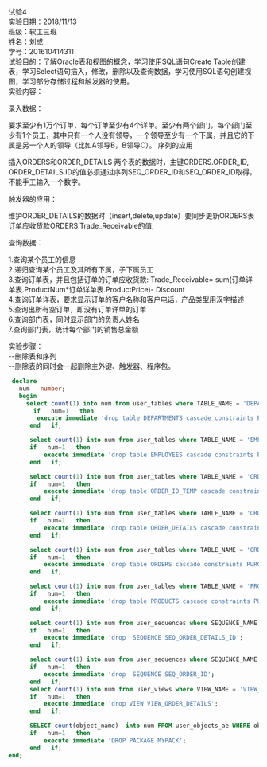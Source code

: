 试验4  
 实验日期：2018/11/13  
班级：软工三班  
姓名：刘成  
学号：201610414311  
试验目的：了解Oracle表和视图的概念，学习使用SQL语句Create Table创建表，学习Select语句插入，修改，删除以及查询数据，学习使用SQL语句创建视图，学习部分存储过程和触发器的使用。  
实验内容：

录入数据：

要求至少有1万个订单，每个订单至少有4个详单。至少有两个部门，每个部门至少有1个员工，其中只有一个人没有领导，一个领导至少有一个下属，并且它的下属是另一个人的领导（比如A领导B，B领导C）。
序列的应用

插入ORDERS和ORDER_DETAILS 两个表的数据时，主键ORDERS.ORDER_ID, ORDER_DETAILS.ID的值必须通过序列SEQ_ORDER_ID和SEQ_ORDER_ID取得，不能手工输入一个数字。

触发器的应用：

维护ORDER_DETAILS的数据时（insert,delete,update）要同步更新ORDERS表订单应收货款ORDERS.Trade_Receivable的值;

查询数据：

1.查询某个员工的信息  
2.递归查询某个员工及其所有下属，子下属员工  
3.查询订单表，并且包括订单的订单应收货款: Trade_Receivable= sum(订单详单表.ProductNum*订单详单表.ProductPrice)- Discount  
4.查询订单详表，要求显示订单的客户名称和客户电话，产品类型用汉字描述  
5.查询出所有空订单，即没有订单详单的订单  
6.查询部门表，同时显示部门的负责人姓名  
7.查询部门表，统计每个部门的销售总金额  
  
    
      
实验步骤：  
--删除表和序列  
--删除表的同时会一起删除主外键、触发器、程序包。    

``` sql
 declare
   num   number;
   begin
     select count(1) into num from user_tables where TABLE_NAME = 'DEPARTMENTS';
       if   num=1   then
        execute immediate 'drop table DEPARTMENTS cascade constraints PURGE';
      end   if;

      select count(1) into num from user_tables where TABLE_NAME = 'EMPLOYEES';
      if   num=1   then
          execute immediate 'drop table EMPLOYEES cascade constraints PURGE';
      end   if;

      select count(1) into num from user_tables where TABLE_NAME = 'ORDER_ID_TEMP';
      if   num=1   then
          execute immediate 'drop table ORDER_ID_TEMP cascade constraints PURGE';
      end   if;

      select count(1) into num from user_tables where TABLE_NAME = 'ORDER_DETAILS';
      if   num=1   then
          execute immediate 'drop table ORDER_DETAILS cascade constraints PURGE';
      end   if;

      select count(1) into num from user_tables where TABLE_NAME = 'ORDERS';
      if   num=1   then
          execute immediate 'drop table ORDERS cascade constraints PURGE';
      end   if;

      select count(1) into num from user_tables where TABLE_NAME = 'PRODUCTS';
      if   num=1   then
          execute immediate 'drop table PRODUCTS cascade constraints PURGE';
      end   if;

      select count(1) into num from user_sequences where SEQUENCE_NAME = 'SEQ_ORDER_DETAILS_ID';
      if   num=1   then
          execute immediate 'drop  SEQUENCE SEQ_ORDER_DETAILS_ID';
      end   if;

      select count(1) into num from user_sequences where SEQUENCE_NAME = 'SEQ_ORDER_ID';
      if   num=1   then
          execute immediate 'drop  SEQUENCE SEQ_ORDER_ID';
      end   if;
      select count(1) into num from user_views where VIEW_NAME = 'VIEW_ORDER_DETAILS';
      if   num=1   then
          execute immediate 'drop VIEW VIEW_ORDER_DETAILS';
      end   if;

      SELECT count(object_name)  into num FROM user_objects_ae WHERE object_type = 'PACKAGE' and OBJECT_NAME='MYPACK';
      if   num=1   then
          execute immediate 'DROP PACKAGE MYPACK';
      end   if;
end;
```

